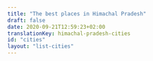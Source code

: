 ```yaml
---
title: "The best places in Himachal Pradesh"
draft: false
date: 2020-09-21T12:59:23+02:00
translationKey: himachal-pradesh-cities
id: "cities"
layout: "list-cities"
---
```

